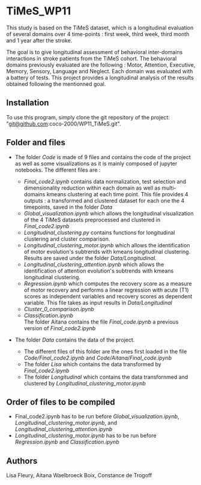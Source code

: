 # TiMeS_WP11
This study is based on the TiMeS dataset, which is a longitudinal evaluation of several domains over 4 time-points : first week, third week, third month and 1 year after the stroke.

The goal is to give longitudinal assessment of behavioral inter-domains interactions in stroke patients from the TiMeS cohort.
The behavioral domains previously evaluated are the following : Motor, Attention, Executive, Memory, Sensory, Language and Neglect. 
Each domain was evaluated with a battery of tests. This project provides a longitudinal analysis of the results obtained following the mentionned goal.

## Installation
To use this program, simply clone the git repository of the project: 
"git@github.com:coco-2000/WP11_TiMeS.git".

## Folder and files

- The folder *Code* is made of 9 files and contains the code of the project as well as some visualizations as it is mainly composed of jupyter notebooks.
    The different files are :
    - *Final_code2.ipynb* contains data normalization, test selection and dimensionality reduction within each domain as well as multi-domains kmeans clustering at each time point.
      This file provides 4 outputs : a transformed and clustered dataset for each one the 4 timepoints, saved in the folder *Data*
    - *Global_visualization.ipynb* which allows the longitudinal visualization of the 4 TiMeS datasets preprocessed and clustered in *Final_code2.ipynb*
    - *Longitudinal_clustering.py* contains functions for longitudinal clustering and cluster comparison.
    - *Longitudinal_clustering_motor.ipynb* which allows the identification of motor evolution's subtrends with kmeans longitudinal clustering. Results are saved under the folder *Data/Longitudinal*.
    - *Longitudinal_clustering_attention.ipynb* which allows the identification of attention evolution's subtrends with kmeans longitudinal clustering.
    - *Regression.ipynb* which computes the recovery score as a measure of motor recovery and performs a linear regression with acute (T1) scores as independent variables and recovery scores as dependent variable.
      This file takes as input results in *Data/Longitudinal*
    - *Cluster_0_comparison.ipynb*
    - *Classification.ipynb*                                                                    
    The folder Aitana contains the file *Final_code.ipynb* a previous version of *Final_code2.ipynb*

- The folder *Data* contains the data of the project. 
    - The different files of this folder are the ones first loaded in the file *Code/Final_code2.ipynb* and *Code/Aitana/Final_code.ipynb*
    - The folder *Lisa* which contains the data transformed by *Final_code2.ipynb*
    - The folder *Longitudinal* which contains the data transfornmed and clustered by *Longitudinal_clustering_motor.ipynb*

## Order of files to be compiled
- Final_code2.ipynb has to be run before *Global_visualization.ipynb*, *Longitudinal_clustering_motor.ipynb*, and *Longitudinal_clustering_attention.ipynb*
- *Longitudinal_clustering_motor.ipynb* has to be run before *Regression.ipynb* and *Classification.ipynb* 

## Authors
Lisa Fleury, Aitana Waelbroeck Boix, Constance de Trogoff
